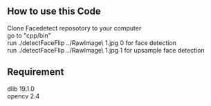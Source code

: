 
## How to use this Code

Clone Facedetect reposotory to your computer<br />
go to "cpp/bin"<br />
run ./detectFaceFlip ../RawImage\ 1.jpg 0   for face detection<br />
run ./detectFaceFlip ../RawImage\ 1.jpg 1   for upsample face detection

## Requirement
dlib 19.1.0<br />
opencv 2.4<br />

